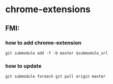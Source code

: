 # chrome-extensions

## FMI:
### how to add chrome-extension
```
git submodule add -f -b master $submodule_url
```
### how to update
```
git submodule foreach git pull origin master
```
